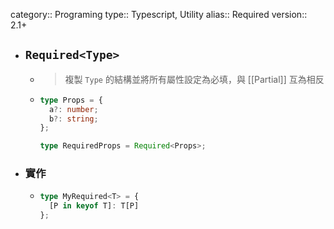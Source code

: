 category:: Programing
type:: Typescript, Utility
alias:: Required
version:: 2.1+

- ## `Required<Type>`
	- > 複製 `Type` 的結構並將所有屬性設定為必填，與 [[Partial]] 互為相反
	- ```typescript
	  type Props = {
	    a?: number;
	    b?: string;
	  };
	  
	  type RequiredProps = Required<Props>;
	  ```
- ### 實作
	- ```typescript
	  type MyRequired<T> = {
	    [P in keyof T]: T[P]
	  };
	  ```